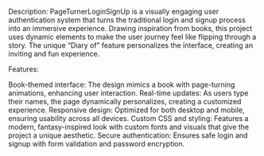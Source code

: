 Description:
PageTurnerLoginSignUp is a visually engaging user authentication system that turns the traditional login and signup process into an immersive experience. Drawing inspiration from books, this project uses dynamic elements to make the user journey feel like flipping through a story. The unique “Diary of” feature personalizes the interface, creating an inviting and fun experience.

Features:

Book-themed interface: The design mimics a book with page-turning animations, enhancing user interaction.
Real-time updates: As users type their names, the page dynamically personalizes, creating a customized experience.
Responsive design: Optimized for both desktop and mobile, ensuring usability across all devices.
Custom CSS and styling: Features a modern, fantasy-inspired look with custom fonts and visuals that give the project a unique aesthetic.
Secure authentication: Ensures safe login and signup with form validation and password encryption.

